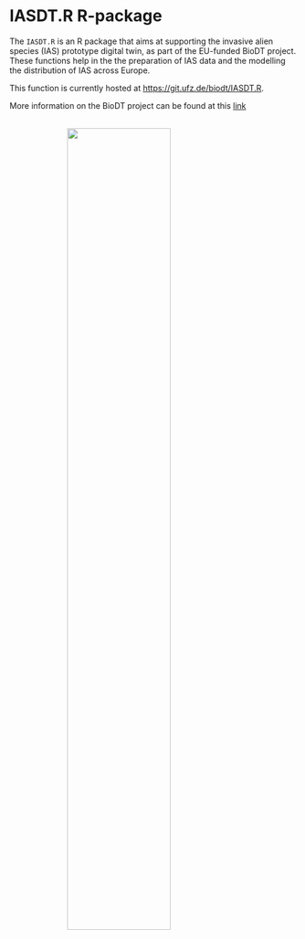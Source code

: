 
<!-- README.md is generated from README.Rmd. Please edit that file -->

# IASDT.R R-package

<!-- badges: start -->
<!-- badges: end -->

The `IASDT.R` is an R package that aims at supporting the invasive alien
species (IAS) prototype digital twin, as part of the EU-funded BioDT
project. These functions help in the the preparation of IAS data and the
modelling the distribution of IAS across Europe.

This function is currently hosted at <https://git.ufz.de/biodt/IASDT.R>.

More information on the BioDT project can be found at this
[link](https://biodt.eu/) <br/> <br/>

<img src="https://git.ufz.de/uploads/-/system/group/avatar/4444/biodt.png" width="60%" style="display: block; margin: auto;" />
